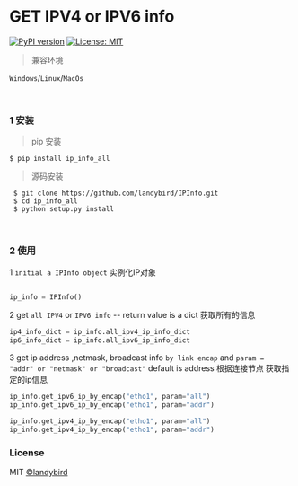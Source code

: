 # GET IPV4 or IPV6 info 

[![PyPI version](https://badge.fury.io/py/hot-magnet.svg)](https://pypi.org/project/ip_info_all/) [![License: MIT](https://img.shields.io/badge/License-MIT-yellow.svg)](https://opensource.org/licenses/MIT)


> 兼容环境

`Windows`/`Linux`/`MacOs`

<br>

### 1 安装

> pip 安装
```
$ pip install ip_info_all
```

> 源码安装
```
 $ git clone https://github.com/landybird/IPInfo.git
 $ cd ip_info_all
 $ python setup.py install
 ```

<br>

### 2 使用


1 `initial a IPInfo object` 实例化IP对象

```python

ip_info = IPInfo()
```

2 get `all IPV4` or `IPV6 info` --  return value is a dict 获取所有的信息

```python
ip4_info_dict = ip_info.all_ipv4_ip_info_dict
ip6_info_dict = ip_info.all_ipv6_ip_info_dict

```

3 get ip address ,netmask, broadcast info `by link encap` and `param = "addr" or "netmask" or "broadcast"` default is address  根据连接节点 获取指定的ip信息

```python
ip_info.get_ipv6_ip_by_encap("etho1", param="all")
ip_info.get_ipv6_ip_by_encap("etho1", param="addr")

ip_info.get_ipv4_ip_by_encap("etho1", param="all")
ip_info.get_ipv4_ip_by_encap("etho1", param="addr")
```





### License

MIT [©landybird](https://github.com/landybird)
